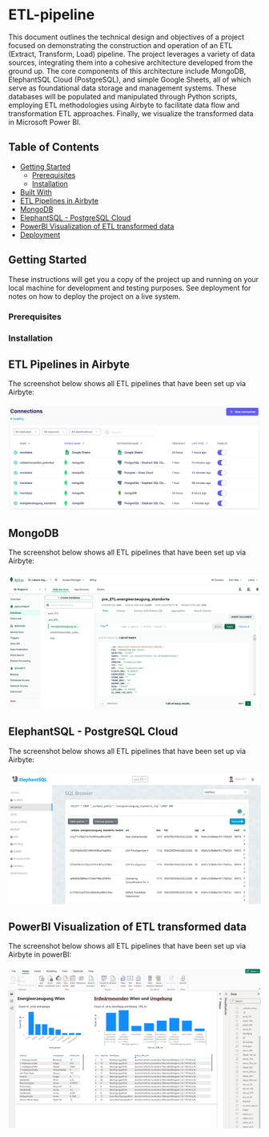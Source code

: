 # ETL-pipeline

This document outlines the technical design and objectives of a project focused on demonstrating the construction and operation of an ETL (Extract, Transform, Load) pipeline. The project leverages a variety of data sources, integrating them into a cohesive architecture developed from the ground up. The core components of this architecture include MongoDB, ElephantSQL Cloud (PostgreSQL), and simple Google Sheets, all of which serve as foundational data storage and management systems. These databases will be populated and manipulated through Python scripts, employing ETL methodologies using Airbyte to facilitate data flow and transformation ETL approaches. Finally, we visualize the transformed data in Microsoft Power BI.

## Table of Contents
- [Getting Started](#getting-started)
  - [Prerequisites](#prerequisites)
  - [Installation](#installation)
- [Built With](#built-with)
- [ETL Pipelines in Airbyte](#etl-pipelines-in-airbyte)
- [MongoDB](#mongo-db)
- [ElephantSQL - PostgreSQL Cloud](#elephant-sql)
- [PowerBI Visualization of ETL transformed data](#power-bi)
- [Deployment](#deployment)

## Getting Started

These instructions will get you a copy of the project up and running on your local machine for development and testing purposes. See deployment for notes on how to deploy the project on a live system.

### Prerequisites

### Installation

## ETL Pipelines in Airbyte

The screenshot below shows all ETL pipelines that have been set up via Airbyte: 

<div style="margin-top:20px; margin-bottom:20px;">
    <img src="resources/ETL-Airbyte.png" alt="Example Image">
</div>

## MongoDB
The screenshot below shows all ETL pipelines that have been set up via Airbyte:

<div style="margin-top:20px; margin-bottom:20px;">
    <img src="resources/mongodb.png" alt="Example Image">
</div>

## ElephantSQL - PostgreSQL Cloud
The screenshot below shows all ETL pipelines that have been set up via Airbyte:

<div style="margin-top:20px; margin-bottom:20px;">
    <img src="resources/postgreSQL Cloud.png" alt="Example Image">
</div>

## PowerBI Visualization of ETL transformed data
The screenshot below shows all ETL pipelines that have been set up via Airbyte in powerBI:

<div style="margin-top:20px; margin-bottom:20px;">
    <img src="resources/powerBI-visualization.png" alt="Example Image">
</div>




